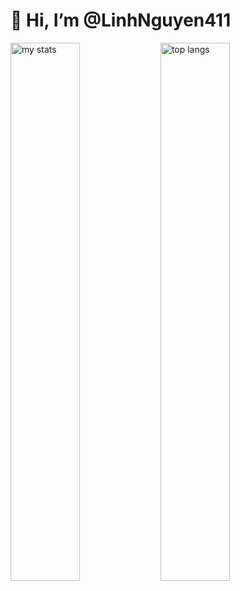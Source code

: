 # 👋 Hi, I’m @LinhNguyen411

<img alt="my stats" align="left" width="47%" src="https://github-readme-stats.vercel.app/api?username=LinhNguyen411&hide=contribs,prs"/>

<img alt="top langs" align="left" width="47%" src="https://github-readme-stats.vercel.app/api/top-langs/?username=LinhNguyen411&layout=compact"/>
